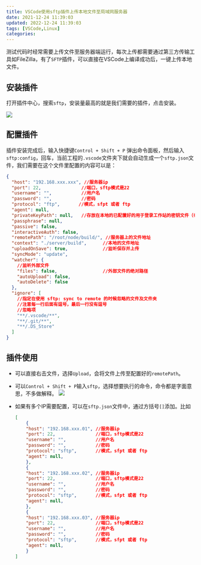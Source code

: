 ```yaml
---
title: VSCode使用sftp插件上传本地文件至局域网服务器
date: 2021-12-24 11:39:03
updated: 2022-12-24 11:39:03
tags: [VSCode,Linux]
categories:
---
```


测试代码时经常需要上传文件至服务器端运行，每次上传都需要通过第三方传输工具如FileZilla，有了`SFTP`插件，可以直接在VSCode上编译成功后，一键上传本地文件。

## 安装插件
打开插件中心，搜索`sftp`，安装量最高的就是我们需要的插件，点击安装。

![](https://picbed-1311007548.cos.ap-shanghai.myqcloud.com/markdown_picbed/img/20220104114810.png)

## 配置插件

插件安装完成后，输入快捷键`Control + Shift + P` 弹出命令面板，然后输入`sftp:config`，回车，当前工程的`.vscode`文件夹下就会自动生成一个`sftp.json`文件，我们需要在这个文件里配置的内容可以是：

```json
{
  "host": "192.168.xxx.xxx", //服务器ip
  "port": 22,               //端口，sftp模式是22
  "username": "",           //用户名
  "password": "",           //密码
  "protocol": "ftp",       //模式，sfpt 或者 ftp
  "agent": null,
  "privateKeyPath": null,   //存放在本地的已配置好的用于登录工作站的密钥文件（也可以是 ppk 文件）
  "passphrase": null,
  "passive": false,
  "interactiveAuth": false,
  "remotePath": "/root/node/build/", //服务器上的文件地址
  "context": "./server/build",      //本地的文件地址
  "uploadOnSave": true,             //监听保存并上传
  "syncMode": "update",
  "watcher": {
    //监听外部文件
    "files": false,                 //外部文件的绝对路径
    "autoUpload": false,
    "autoDelete": false
  },
  "ignore": [
    //指定在使用 sftp: sync to remote 的时候忽略的文件及文件夹
    //注意每一行后面有逗号，最后一行没有逗号
    //忽略项
    "**/.vscode/**",
    "**/.git/**",
    "**/.DS_Store"
  ]
}
```

## 插件使用

- 可以直接右击文件，选择`Upload`，会将文件上传至配置好的`remotePath`。
- 可以`Control + Shift + P`输入`sftp`，选择想要执行的命令，命令都是字面意思，不多做解释。
![](https://picbed-1311007548.cos.ap-shanghai.myqcloud.com/markdown_picbed/img/20220104115716.png)

- 如果有多个IP需要配置，可以在`sftp.json`文件中，通过方括号`[]`添加。比如
    ```json
    [
        {
        "host": "192.168.xxx.01", //服务器ip
        "port": 22,               //端口，sftp模式是22
        "username": "",           //用户名
        "password": "",           //密码
        "protocol": "sftp",       //模式，sfpt 或者 ftp
        "agent": null,
        },
        {
        "host": "192.168.xxx.02", //服务器ip
        "port": 22,               //端口，sftp模式是22
        "username": "",           //用户名
        "password": "",           //密码
        "protocol": "sftp",       //模式，sfpt 或者 ftp
        "agent": null,
        },
        {
        "host": "192.168.xxx.03", //服务器ip
        "port": 22,               //端口，sftp模式是22
        "username": "",           //用户名
        "password": "",           //密码
        "protocol": "sftp",       //模式，sfpt 或者 ftp
        "agent": null,
        }
    ]
    ```